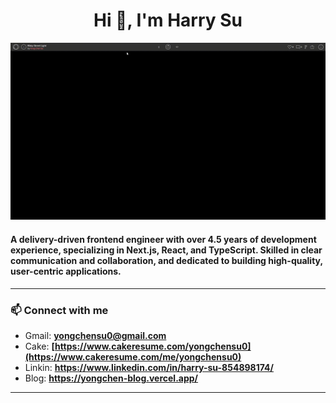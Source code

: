 <h1 align="center">Hi 👋, I'm Harry Su</h1>

<p align="center">
<img src="https://raw.githubusercontent.com/YongChenSu/YongChenSu/main/banner.gif">
</p>

<h4>A delivery-driven frontend engineer with over 4.5 years of development experience, specializing in Next.js, React, and TypeScript. Skilled in clear communication and collaboration, and dedicated to building high-quality, user-centric applications.</h3>

-------------

<h3 align="left">📫 Connect with me</h3>

- Gmail: **yongchensu0@gmail.com**
- Cake: **[https://www.cakeresume.com/yongchensu0](https://www.cakeresume.com/me/yongchensu0)**
- Linkin: **https://www.linkedin.com/in/harry-su-854898174/**
- Blog: **https://yongchen-blog.vercel.app/**

-------------
